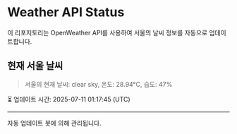 
# Weather API Status

이 리포지토리는 OpenWeather API를 사용하여 서울의 날씨 정보를 자동으로 업데이트합니다.

## 현재 서울 날씨
> 서울의 현재 날씨: clear sky, 온도: 28.94°C, 습도: 47%

⏳ 업데이트 시간: 2025-07-11 01:17:45 (UTC)

---
자동 업데이트 봇에 의해 관리됩니다.
